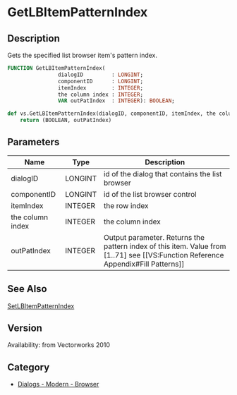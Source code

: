 # GetLBItemPatternIndex

## Description
Gets the specified list browser item's pattern index.

```pascal
FUNCTION GetLBItemPatternIndex(
				dialogID         : LONGINT;
				componentID      : LONGINT;
				itemIndex        : INTEGER;
				the column index : INTEGER;
				VAR outPatIndex  : INTEGER): BOOLEAN;
```

```python
def vs.GetLBItemPatternIndex(dialogID, componentID, itemIndex, the column index):
    return (BOOLEAN, outPatIndex)
```

## Parameters
|Name|Type|Description|
|---|---|---|
|dialogID|LONGINT|id of the dialog that contains the list browser|
|componentID|LONGINT|id of the list browser control|
|itemIndex|INTEGER|the row index|
|the column index|INTEGER|the column index|
|outPatIndex|INTEGER|Output parameter. Returns the pattern index of this item. Value from [1..71] see [[VS:Function Reference Appendix#Fill Patterns]]|

## See Also
[SetLBItemPatternIndex](SetLBItemPatternIndex.md)

## Version
Availability: from Vectorworks 2010

## Category
* [Dialogs - Modern - Browser](../Categories/Dialogs%20-%20Modern%20-%20Browser.md)
